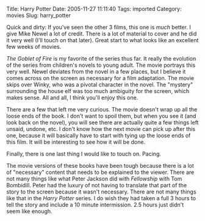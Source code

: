 Title: Harry Potter
Date: 2005-11-27 11:11:40
Tags: imported
Category: movies
Slug: harry_potter

Quick and dirty: If you've seen the other 3 films, this one is <span style="font-style: italic;">much</span> better. I give Mike Newel a lot of credit. There is a lot of material to cover and he did it very well (I'll touch on that later). Great start to what looks like an excellent few weeks of movies.

<span style="font-style: italic;">The Goblet of Fire</span> is my favorite of the series thus far. It really the evolution of the series from children's novels to young adult. The movie portrays this very well. Newel deviates from the novel in a few places, but I believe it comes across on the screen as necessary for a film adaptation. The movie skips over Winky, who was a pivotal character in the novel. The "mystery" surrounding the house elf was too much ambiguity for the screen, which makes sense. All and all, I think you'll enjoy this one.

There are a few that left me very curious. The movie doesn't wrap up all the loose ends of the book. I don't want to spoil them, but when you see it (and look back on the novel), you will see there are actually quite a few things left unsaid, undone, etc. I don't know how the next movie can pick up after this one, because it will basically have to start with tying up the loose ends of this film. It will be interesting to see how it will be done.

Finally, there is one last thing I would like to touch on. Pacing.

The movie versions of these books have been tough because there is a lot of "necessary" content that needs to be explained to the viewer. There are not many things like what Peter Jackson did with <span style="font-style: italic;">Fellowship</span> with Tom Bombidill. Peter had the luxury of not having to translate that part of the story to the screen because it wasn't necessary. There are not many things like that in the <span style="font-style: italic;">Harry Potter</span> series. I do wish they had taken a full 3 hours to tell the story and include a 10 minute intermission. 2.5 hours just didn't seem like enough.
